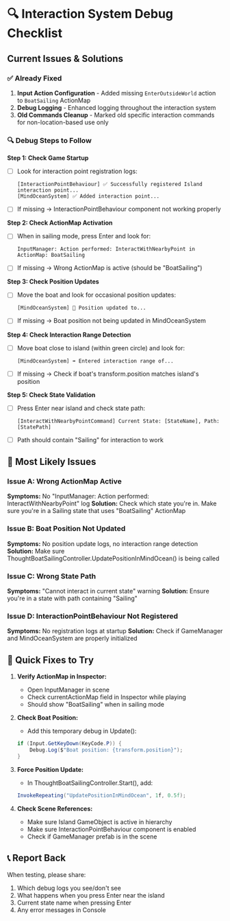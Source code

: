 # 🔍 Interaction System Debug Checklist

## Current Issues & Solutions

### ✅ **Already Fixed**
1. **Input Action Configuration** - Added missing `EnterOutsideWorld` action to `BoatSailing` ActionMap
2. **Debug Logging** - Enhanced logging throughout the interaction system
3. **Old Commands Cleanup** - Marked old specific interaction commands for non-location-based use only

### 🔍 **Debug Steps to Follow**

**Step 1: Check Game Startup**
- [ ] Look for interaction point registration logs:
  ```
  [InteractionPointBehaviour] ✅ Successfully registered Island interaction point...
  [MindOceanSystem] ✅ Added interaction point...
  ```
- [ ] If missing → InteractionPointBehaviour component not working properly

**Step 2: Check ActionMap Activation**
- [ ] When in sailing mode, press Enter and look for:
  ```
  InputManager: Action performed: InteractWithNearbyPoint in ActionMap: BoatSailing
  ```
- [ ] If missing → Wrong ActionMap is active (should be "BoatSailing")

**Step 3: Check Position Updates**
- [ ] Move the boat and look for occasional position updates:
  ```
  [MindOceanSystem] 📍 Position updated to...
  ```
- [ ] If missing → Boat position not being updated in MindOceanSystem

**Step 4: Check Interaction Range Detection**
- [ ] Move boat close to island (within green circle) and look for:
  ```
  [MindOceanSystem] ➡️ Entered interaction range of...
  ```
- [ ] If missing → Check if boat's transform.position matches island's position

**Step 5: Check State Validation**
- [ ] Press Enter near island and check state path:
  ```
  [InteractWithNearbyPointCommand] Current State: [StateName], Path: [StatePath]
  ```
- [ ] Path should contain "Sailing" for interaction to work

## 🚨 **Most Likely Issues**

### **Issue A: Wrong ActionMap Active**
**Symptoms:** No "InputManager: Action performed: InteractWithNearbyPoint" log
**Solution:** Check which state you're in. Make sure you're in a Sailing state that uses "BoatSailing" ActionMap

### **Issue B: Boat Position Not Updated**
**Symptoms:** No position update logs, no interaction range detection
**Solution:** Make sure ThoughtBoatSailingController.UpdatePositionInMindOcean() is being called

### **Issue C: Wrong State Path**
**Symptoms:** "Cannot interact in current state" warning
**Solution:** Ensure you're in a state with path containing "Sailing"

### **Issue D: InteractionPointBehaviour Not Registered**
**Symptoms:** No registration logs at startup
**Solution:** Check if GameManager and MindOceanSystem are properly initialized

## 🔧 **Quick Fixes to Try**

1. **Verify ActionMap in Inspector:**
   - Open InputManager in scene
   - Check currentActionMap field in Inspector while playing
   - Should show "BoatSailing" when in sailing mode

2. **Check Boat Position:**
   - Add this temporary debug in Update():
   ```csharp
   if (Input.GetKeyDown(KeyCode.P)) {
       Debug.Log($"Boat position: {transform.position}");
   }
   ```

3. **Force Position Update:**
   - In ThoughtBoatSailingController.Start(), add:
   ```csharp
   InvokeRepeating("UpdatePositionInMindOcean", 1f, 0.5f);
   ```

4. **Check Scene References:**
   - Make sure Island GameObject is active in hierarchy
   - Make sure InteractionPointBehaviour component is enabled
   - Check if GameManager prefab is in the scene

## 📞 **Report Back**
When testing, please share:
1. Which debug logs you see/don't see
2. What happens when you press Enter near the island
3. Current state name when pressing Enter
4. Any error messages in Console 